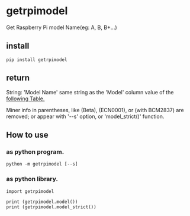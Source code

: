 # getrpimodel
Get Raspberry Pi model Name(eg: A, B, B+...)

## install

```bash:
pip install getrpimodel
```

## return
String: 'Model Name' same string as the 'Model' column value of the [following Table.](http://elinux.org/RPi_HardwareHistory) 

Miner info in parentheses, like (Beta), (ECN0001), or (with BCM2837) are removed; or appear with '--s' option, or 'model_strict()' function.

## How to use 
### as python program.

```bash:
python -m getrpimodel [--s] 
```

### as python library.

```python:
import getrpimodel

print (getrpimodel.model())
print (getrpimodel.model_strict())
```
